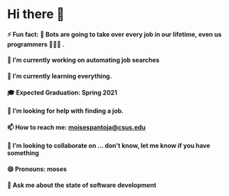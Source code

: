 # Hi there 👋

<!--
**moise37/moise37** is a ✨ _special_ ✨ repository because its `README.md` (this file) appears on your GitHub profile.
Here are some ideas to get you started:

-->

####  ⚡ Fun fact: 🤖 Bots are going to take over every job in our lifetime, even us programmers 👩🏾‍💻 .

#### 🔭 I’m currently working on automating job searches

#### 🌱 I’m currently learning everything.

#### 🎓  Expected Graduation: Spring 2021

####  🤔 I’m looking for help with finding a job.

####  📫 How to reach me: moisespantoja@csus.edu

####  👯 I’m looking to collaborate on ... don't know, let me know if you have something

####  😄 Pronouns: moses

####  💬 Ask me about the state of software development 

